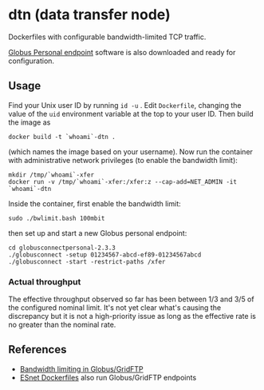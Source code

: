 # dtn (data transfer node)

Dockerfiles with configurable bandwidth-limited TCP traffic.

[Globus Personal endpoint](https://www.globus.org/globus-connect-personal)
software is also downloaded and ready for configuration.


## Usage

Find your Unix user ID by running `id -u` .  Edit `Dockerfile`, changing
the value of the `uid` environment variable at the top to your user ID.
Then build the image as
```
docker build -t `whoami`-dtn .
```
(which names the image based on your username).  Now run the container
with administrative network privileges (to enable the bandwidth limit):
```
mkdir /tmp/`whoami`-xfer
docker run -v /tmp/`whoami`-xfer:/xfer:z --cap-add=NET_ADMIN -it `whoami`-dtn
```
Inside the container, first enable the bandwidth limit:
```
sudo ./bwlimit.bash 100mbit
```
then set up and start a new Globus personal endpoint:
```
cd globusconnectpersonal-2.3.3
./globusconnect -setup 01234567-abcd-ef89-01234567abcd
./globusconnect -start -restrict-paths /xfer
```

### Actual throughput

The effective throughput observed so far has been between 1/3 and 3/5 of
the configured nominal limit.  It's not yet clear what's causing the
discrepancy but it is not a high-priority issue as long as the effective
rate is no greater than the nominal rate.


## References

* [Bandwidth limiting in Globus/GridFTP](http://toolkit.globus.org/toolkit/data/gridftp/bwlimit.html)
* [ESnet Dockerfiles](https://github.com/esnet/docker) also run Globus/GridFTP endpoints
